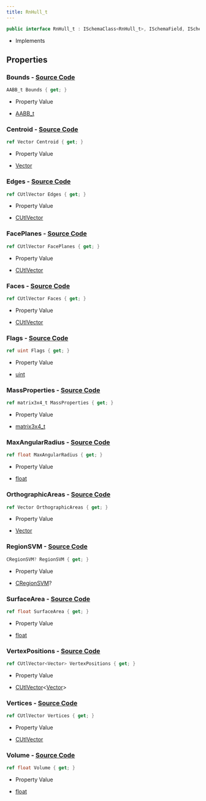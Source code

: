 ```yaml
---
title: RnHull_t
---
```


```csharp
public interface RnHull_t : ISchemaClass<RnHull_t>, ISchemaField, ISchemaClass, INativeHandle
```

- Implements

## Properties

### **Bounds** - [Source Code](https://github.com/swiftly-solution/swiftlys2/blob/main/managed/src/SwiftlyS2.Generated/Schemas/Interfaces/RnHull_t.cs#L20)

```csharp
AABB_t Bounds { get; }
```

- Property Value

- [AABB_t](/docs/api/shared/schemadefinitions/aabb_t)

### **Centroid** - [Source Code](https://github.com/swiftly-solution/swiftlys2/blob/main/managed/src/SwiftlyS2.Generated/Schemas/Interfaces/RnHull_t.cs#L16)

```csharp
ref Vector Centroid { get; }
```

- Property Value

- [Vector](/docs/api/shared/natives/vector)

### **Edges** - [Source Code](https://github.com/swiftly-solution/swiftlys2/blob/main/managed/src/SwiftlyS2.Generated/Schemas/Interfaces/RnHull_t.cs#L36)

```csharp
ref CUtlVector Edges { get; }
```

- Property Value

- [CUtlVector](/docs/api/)

### **FacePlanes** - [Source Code](https://github.com/swiftly-solution/swiftlys2/blob/main/managed/src/SwiftlyS2.Generated/Schemas/Interfaces/RnHull_t.cs#L42)

```csharp
ref CUtlVector FacePlanes { get; }
```

- Property Value

- [CUtlVector](/docs/api/)

### **Faces** - [Source Code](https://github.com/swiftly-solution/swiftlys2/blob/main/managed/src/SwiftlyS2.Generated/Schemas/Interfaces/RnHull_t.cs#L39)

```csharp
ref CUtlVector Faces { get; }
```

- Property Value

- [CUtlVector](/docs/api/)

### **Flags** - [Source Code](https://github.com/swiftly-solution/swiftlys2/blob/main/managed/src/SwiftlyS2.Generated/Schemas/Interfaces/RnHull_t.cs#L44)

```csharp
ref uint Flags { get; }
```

- Property Value

- [uint](https://learn.microsoft.com/dotnet/api/system.uint32)

### **MassProperties** - [Source Code](https://github.com/swiftly-solution/swiftlys2/blob/main/managed/src/SwiftlyS2.Generated/Schemas/Interfaces/RnHull_t.cs#L24)

```csharp
ref matrix3x4_t MassProperties { get; }
```

- Property Value

- [matrix3x4_t](/docs/api/shared/natives/matrix3x4_t)

### **MaxAngularRadius** - [Source Code](https://github.com/swiftly-solution/swiftlys2/blob/main/managed/src/SwiftlyS2.Generated/Schemas/Interfaces/RnHull_t.cs#L18)

```csharp
ref float MaxAngularRadius { get; }
```

- Property Value

- [float](https://learn.microsoft.com/dotnet/api/system.single)

### **OrthographicAreas** - [Source Code](https://github.com/swiftly-solution/swiftlys2/blob/main/managed/src/SwiftlyS2.Generated/Schemas/Interfaces/RnHull_t.cs#L22)

```csharp
ref Vector OrthographicAreas { get; }
```

- Property Value

- [Vector](/docs/api/shared/natives/vector)

### **RegionSVM** - [Source Code](https://github.com/swiftly-solution/swiftlys2/blob/main/managed/src/SwiftlyS2.Generated/Schemas/Interfaces/RnHull_t.cs#L46)

```csharp
CRegionSVM? RegionSVM { get; }
```

- Property Value

- [CRegionSVM](/docs/api/shared/schemadefinitions/cregionsvm)?

### **SurfaceArea** - [Source Code](https://github.com/swiftly-solution/swiftlys2/blob/main/managed/src/SwiftlyS2.Generated/Schemas/Interfaces/RnHull_t.cs#L28)

```csharp
ref float SurfaceArea { get; }
```

- Property Value

- [float](https://learn.microsoft.com/dotnet/api/system.single)

### **VertexPositions** - [Source Code](https://github.com/swiftly-solution/swiftlys2/blob/main/managed/src/SwiftlyS2.Generated/Schemas/Interfaces/RnHull_t.cs#L33)

```csharp
ref CUtlVector<Vector> VertexPositions { get; }
```

- Property Value

- [CUtlVector](/docs/api/-1)<[Vector](/docs/api/shared/natives/vector)>

### **Vertices** - [Source Code](https://github.com/swiftly-solution/swiftlys2/blob/main/managed/src/SwiftlyS2.Generated/Schemas/Interfaces/RnHull_t.cs#L31)

```csharp
ref CUtlVector Vertices { get; }
```

- Property Value

- [CUtlVector](/docs/api/)

### **Volume** - [Source Code](https://github.com/swiftly-solution/swiftlys2/blob/main/managed/src/SwiftlyS2.Generated/Schemas/Interfaces/RnHull_t.cs#L26)

```csharp
ref float Volume { get; }
```

- Property Value

- [float](https://learn.microsoft.com/dotnet/api/system.single)

